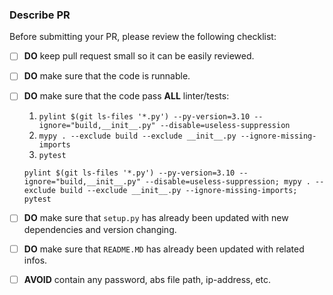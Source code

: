 ### Describe PR

<!--

Simply describe what have you done, and also if your PR resolves an issue please link it here.

-->

Before submitting your PR, please review the following checklist:

<!--

write 'x' inside the box if you want to select it, e.g. [x],
or simply select it box with your mouse after you finishing
all other sections.

-->

- [ ] **DO** keep pull request small so it can be easily reviewed.
- [ ] **DO** make sure that the code is runnable.
- [ ] **DO** make sure that the code pass **ALL** linter/tests:

  1. `pylint $(git ls-files '*.py') --py-version=3.10 --ignore="build,__init__.py" --disable=useless-suppression`
  2. `mypy . --exclude build --exclude __init__.py --ignore-missing-imports`
  3. `pytest`

  ```shell
  pylint $(git ls-files '*.py') --py-version=3.10 --ignore="build,__init__.py" --disable=useless-suppression; mypy . --exclude build --exclude __init__.py --ignore-missing-imports; pytest
  ```

- [ ] **DO** make sure that `setup.py` has already been updated with new dependencies and version changing.
- [ ] **DO** make sure that `README.MD` has already been updated with related infos.
- [ ] **AVOID** contain any password, abs file path, ip-address, etc.
